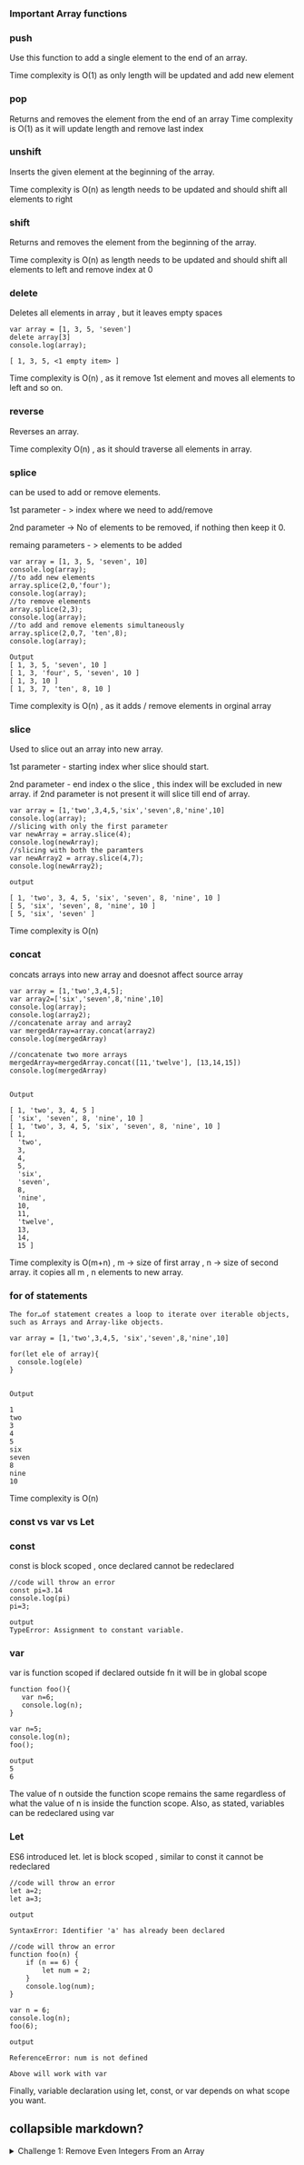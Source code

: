 ### Important Array functions

### push
Use this function to add a single element to the end of an array.

Time complexity is O(1) as only length will be updated and add new element

### pop
Returns and removes the element from the end of an array
Time complexity is O(1) as it will update length and remove last index

### unshift
Inserts the given element at the beginning of the array.

Time complexity is O(n) as length needs to be updated and should shift all elements to right

### shift 
Returns and removes the element from the beginning of the array.

Time complexity is O(n) as length needs to be updated and should shift all elements to left and remove index at 0

### delete

Deletes all elements in array , but it leaves empty spaces
```
var array = [1, 3, 5, 'seven']
delete array[3]
console.log(array);

[ 1, 3, 5, <1 empty item> ]
```

Time complexity is O(n) , as it remove 1st element and moves all elements to left and so on.

### reverse

Reverses an array.

Time complexity O(n) , as it should traverse all elements in array.

### splice

can be used to add or remove elements.

1st parameter - > index where we need to add/remove

2nd parameter  -> No of elements to be removed, if nothing then keep it 0.

remaing parameters - > elements to be added

```
var array = [1, 3, 5, 'seven', 10]
console.log(array);
//to add new elements
array.splice(2,0,'four');
console.log(array);
//to remove elements 
array.splice(2,3);
console.log(array);
//to add and remove elements simultaneously
array.splice(2,0,7, 'ten',8);
console.log(array);

Output
[ 1, 3, 5, 'seven', 10 ]
[ 1, 3, 'four', 5, 'seven', 10 ]
[ 1, 3, 10 ]
[ 1, 3, 7, 'ten', 8, 10 ]
```

Time complexity is O(n) , as it adds / remove elements in orginal array

### slice

Used to slice out an array into new array.

1st parameter - starting index wher slice should start.

2nd parameter - end index o the slice , this index will be excluded in new array.
if 2nd parameter is not present it will slice till end of array.

```
var array = [1,'two',3,4,5,'six','seven',8,'nine',10]
console.log(array);
//slicing with only the first parameter
var newArray = array.slice(4);
console.log(newArray);
//slicing with both the paramters
var newArray2 = array.slice(4,7);
console.log(newArray2);

output

[ 1, 'two', 3, 4, 5, 'six', 'seven', 8, 'nine', 10 ]
[ 5, 'six', 'seven', 8, 'nine', 10 ]
[ 5, 'six', 'seven' ]
```

Time complexity is O(n)


### concat

concats arrays into new array and doesnot affect source array

```
var array = [1,'two',3,4,5];
var array2=['six','seven',8,'nine',10]
console.log(array);
console.log(array2);
//concatenate array and array2
var mergedArray=array.concat(array2)
console.log(mergedArray)

//concatenate two more arrays 
mergedArray=mergedArray.concat([11,'twelve'], [13,14,15])
console.log(mergedArray)


Output

[ 1, 'two', 3, 4, 5 ]
[ 'six', 'seven', 8, 'nine', 10 ]
[ 1, 'two', 3, 4, 5, 'six', 'seven', 8, 'nine', 10 ]
[ 1,
  'two',
  3,
  4,
  5,
  'six',
  'seven',
  8,
  'nine',
  10,
  11,
  'twelve',
  13,
  14,
  15 ]
```

Time complexity is O(m+n) , m -> size of first array , n -> size of second array.
it copies all m , n elements to new array.

### for of statements

```
The for…of statement creates a loop to iterate over iterable objects, such as Arrays and Array-like objects.
```

```
var array = [1,'two',3,4,5, 'six','seven',8,'nine',10]

for(let ele of array){
  console.log(ele)
}


Output

1
two
3
4
5
six
seven
8
nine
10
```

Time complexity is O(n)

### const vs var vs Let

### const
const is block scoped , once declared cannot be redeclared

```
//code will throw an error
const pi=3.14
console.log(pi)
pi=3;
```
```
output
TypeError: Assignment to constant variable.
```

### var

var is function scoped
if declared outside fn it will be in global scope

```
function foo(){
   var n=6;
   console.log(n);
}

var n=5;
console.log(n);
foo();
```
```
output
5
6
```
The value of n outside the function scope remains the same regardless of what the value of n is inside the function scope.
Also, as stated, variables can be redeclared using var

### Let
ES6 introduced let.
let is block scoped , similar to const it cannot be redeclared

```
//code will throw an error
let a=2;
let a=3;
```
```
output

SyntaxError: Identifier 'a' has already been declared
```

```
//code will throw an error
function foo(n) {
    if (n == 6) {
        let num = 2;
    }
    console.log(num);
}

var n = 6;
console.log(n);
foo(6);
```
```
output

ReferenceError: num is not defined
```

```
Above will work with var
```
Finally, variable declaration using let, const, or var depends on what scope you want. 


## collapsible markdown?

<details><summary>Challenge 1: Remove Even Integers From an Array</summary>
<p>

#### yes, even hidden code blocks!

```javascript
//[1,2,4,5,10,6,3]  ==>  [1,5,3]

function removeEven(array) {
  let newArr = [];
  for (let num of array) {
    if (num % 2 !== 0) {
      newArr.push(num);
    }
  }
  //alert(newArr);
}

const arr = [1, 2, 4, 5, 10, 6, 3];
removeEven(arr);

// Time Complexity is O(n)

// Using filter()

function removeEvenFilter(arr) {
  let result = arr.filter(v => v % 2 !== 0);
  return result;
}
removeEvenFilter(arr);

```

</p>
</details>